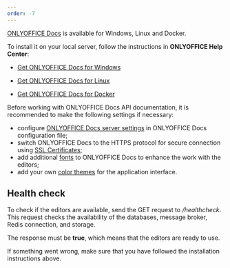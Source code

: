 ```yaml
---
order: -7
---
```


[ONLYOFFICE Docs](https://www.onlyoffice.com/download-docs.aspx?from=api#docs-developer) is available for Windows, Linux and Docker.

To install it on your local server, follow the instructions in **ONLYOFFICE Help Center**:

- [](https://helpcenter.onlyoffice.com/installation/docs-developer-install-windows.aspx?from=api)

  [Get ONLYOFFICE Docs for Windows](https://helpcenter.onlyoffice.com/installation/docs-developer-install-windows.aspx?from=api)

- [](https://helpcenter.onlyoffice.com/installation/docs-developer-install-ubuntu.aspx?from=api)

  [Get ONLYOFFICE Docs for Linux](https://helpcenter.onlyoffice.com/installation/docs-developer-install-ubuntu.aspx?from=api)

- [](https://helpcenter.onlyoffice.com/installation/docs-developer-install-docker.aspx?from=api)

  [Get ONLYOFFICE Docs for Docker](https://helpcenter.onlyoffice.com/installation/docs-developer-install-docker.aspx?from=api)

Before working with ONLYOFFICE Docs API documentation, it is recommended to make the following settings if necessary:

- configure [ONLYOFFICE Docs server settings](https://helpcenter.onlyoffice.com/installation/docs-developer-configuring.aspx?from=api) in ONLYOFFICE Docs configuration file;
- switch ONLYOFFICE Docs to the HTTPS protocol for secure connection using [SSL Certificates](https://helpcenter.onlyoffice.com/installation/docs-community-https-linux.aspx?from=api);
- add additional [fonts](https://helpcenter.onlyoffice.com/installation/docs-community-install-fonts-linux.aspx?from=api) to ONLYOFFICE Docs to enhance the work with the editors;
- add your own [color themes](https://helpcenter.onlyoffice.com/installation/docs-developer-change-theme.aspx?from=api) for the application interface.

## Health check

To check if the editors are available, send the GET request to */healthcheck*. This request checks the availability of the databases, message broker, Redis connection, and storage.

The response must be **true**, which means that the editors are ready to use.

If something went wrong, make sure that you have followed the installation instructions above.
